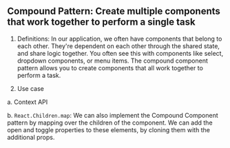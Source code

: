 <h2>Compound Pattern: Create multiple components that work together to perform a single task</h2>



1. Definitions:
In our application, we often have components that belong to each other. They're dependent on each other through the shared state, and share logic together. You often see this with components like select, dropdown components, or menu items. The compound component pattern allows you to create components that all work together to perform a task.

2. Use case

a. Context API

b. `React.Children.map`: We can also implement the Compound Component pattern by mapping over the children of the component. We can add the open and toggle properties to these elements, by cloning them with the additional props.